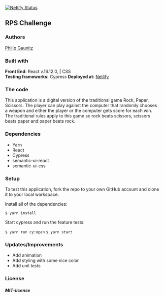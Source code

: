 [![Netlify Status](https://api.netlify.com/api/v1/badges/ba34c156-e6ba-4cbd-907f-10f4625dcc01/deploy-status)](https://app.netlify.com/sites/pg-rps/deploys)
## RPS Challenge 

### Authors
[Philip Gaunitz](https://github.com/pgaunitz)

### Built with  
**Front End:** React v.16.12.0, | CSS   
**Testing frameworks:** Cypress 
**Deployed at:** [Netlify](https://pg-rps.netlify.app/)

### The code
This application is a digital version of the traditional game Rock, Paper, Scissors. The player can play against the computer that randomly chooses a weapon and either the player or the computer gets score for each win. 
The traditional rules apply to this game so rock beats scissors, scissors beats paper and paper beats rock. 

### Dependencies
- Yarn
- React
- Cypress
- semantic-ui-react
- semantic-ui-css

### Setup
To test this application, fork the repo to your own GitHub account and clone it to your local workspace.

Install all of the dependencies:

``` $ yarn install ```

Start cypress and run the feature tests:

``` $ yarn run cy:open ```
``` $ yarn start ```


### Updates/Improvements
- Add animation
- Add styling with some nice color
- Add unit tests 


### License
##### MIT-license

